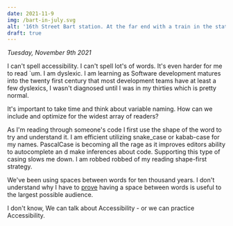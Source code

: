 ```yaml
---
date: 2021-11-9
img: /bart-in-july.svg
alt: '16th Street Bart station. At the far end with a train in the station'
draft: true
---
```

*Tuesday, November 9th 2021*

I can't spell accessibility. I can't spell lot's of words. It's even harder for me to read `um. I am dyslexic. I am learning as Software development matures into the twenty first century that most development teams have at least a few dyslexics, I wasn't diagnosed until I was in my thirties which is pretty normal.

It's important to take time and think about variable naming. How can we include and optimize for the widest array of readers?

As I'm reading through someone's code I first use the shape of the word to try and understand it. I am efficient utilizing snake_case or kabab-case for my names. PascalCase is becoming all the rage as it improves editors ability to autocomplete an d make inferences about code. Supporting this type of casing slows me down. I am robbed robbed of my reading shape-first strategy.

We've been using spaces between words for ten thousand years. I don't understand why I have to [prove](https://v3.vuejs.org/style-guide/#self-closing-components-strongly-recommended) having a space between words is useful to the largest possible audience.

I don't know, We can talk about Accessibility - or we can practice Accessibility.
